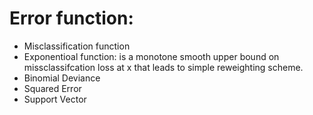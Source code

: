 # Error function:
* Misclassification function
* Exponentioal function: is a monotone smooth upper bound on missclassifcation loss at x that leads to simple reweighting scheme.
* Binomial Deviance
* Squared Error
* Support Vector
